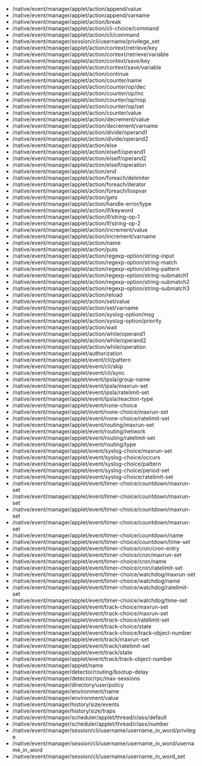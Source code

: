 - /native/event/manager/applet/action/append/value
- /native/event/manager/applet/action/append/varname
- /native/event/manager/applet/action/break
- /native/event/manager/applet/action/cli-choice/command
- /native/event/manager/applet/action/cli/command
- /native/event/manager/session/cli/username/privilege_set
- /native/event/manager/applet/action/context/retrieve/key
- /native/event/manager/applet/action/context/retrieve/variable
- /native/event/manager/applet/action/context/save/key
- /native/event/manager/applet/action/context/save/variable
- /native/event/manager/applet/action/continue
- /native/event/manager/applet/action/counter/name
- /native/event/manager/applet/action/counter/op/dec
- /native/event/manager/applet/action/counter/op/inc
- /native/event/manager/applet/action/counter/op/nop
- /native/event/manager/applet/action/counter/op/set
- /native/event/manager/applet/action/counter/value
- /native/event/manager/applet/action/decrement/value
- /native/event/manager/applet/action/decrement/varname
- /native/event/manager/applet/action/divide/operand1
- /native/event/manager/applet/action/divide/operand2
- /native/event/manager/applet/action/else
- /native/event/manager/applet/action/elseif/operand1
- /native/event/manager/applet/action/elseif/operand2
- /native/event/manager/applet/action/elseif/operation
- /native/event/manager/applet/action/end
- /native/event/manager/applet/action/foreach/delimiter
- /native/event/manager/applet/action/foreach/iterator
- /native/event/manager/applet/action/foreach/loopvar
- /native/event/manager/applet/action/gets
- /native/event/manager/applet/action/handle-error/type
- /native/event/manager/applet/action/if/keyword
- /native/event/manager/applet/action/if/string-op-1
- /native/event/manager/applet/action/if/string-op-2
- /native/event/manager/applet/action/increment/value
- /native/event/manager/applet/action/increment/varname
- /native/event/manager/applet/action/name
- /native/event/manager/applet/action/puts
- /native/event/manager/applet/action/regexp-option/string-input
- /native/event/manager/applet/action/regexp-option/string-match
- /native/event/manager/applet/action/regexp-option/string-pattern
- /native/event/manager/applet/action/regexp-option/string-submatch1
- /native/event/manager/applet/action/regexp-option/string-submatch2
- /native/event/manager/applet/action/regexp-option/string-submatch3
- /native/event/manager/applet/action/reload
- /native/event/manager/applet/action/set/value
- /native/event/manager/applet/action/set/varname
- /native/event/manager/applet/action/syslog-option/msg
- /native/event/manager/applet/action/syslog-option/priority
- /native/event/manager/applet/action/wait
- /native/event/manager/applet/action/while/operand1
- /native/event/manager/applet/action/while/operand2
- /native/event/manager/applet/action/while/operation
- /native/event/manager/applet/authorization
- /native/event/manager/applet/event/cli/pattern
- /native/event/manager/applet/event/cli/skip
- /native/event/manager/applet/event/cli/sync
- /native/event/manager/applet/event/ipsla/group-name
- /native/event/manager/applet/event/ipsla/maxrun-set
- /native/event/manager/applet/event/ipsla/ratelimit-set
- /native/event/manager/applet/event/ipsla/reaction-type
- /native/event/manager/applet/event/none-choice
- /native/event/manager/applet/event/none-choice/maxrun-set
- /native/event/manager/applet/event/none-choice/ratelimit-set
- /native/event/manager/applet/event/routing/maxrun-set
- /native/event/manager/applet/event/routing/network
- /native/event/manager/applet/event/routing/ratelimit-set
- /native/event/manager/applet/event/routing/type
- /native/event/manager/applet/event/syslog-choice/maxrun-set
- /native/event/manager/applet/event/syslog-choice/occurs
- /native/event/manager/applet/event/syslog-choice/pattern
- /native/event/manager/applet/event/syslog-choice/period-set
- /native/event/manager/applet/event/syslog-choice/ratelimit-set
- /native/event/manager/applet/event/timer-choice/countdown/maxrun-set
- /native/event/manager/applet/event/timer-choice/countdown/maxrun-set
- /native/event/manager/applet/event/timer-choice/countdown/maxrun-set
- /native/event/manager/applet/event/timer-choice/countdown/maxrun-set
- /native/event/manager/applet/event/timer-choice/countdown/name
- /native/event/manager/applet/event/timer-choice/countdown/time-set
- /native/event/manager/applet/event/timer-choice/cron/cron-entry
- /native/event/manager/applet/event/timer-choice/cron/maxrun-set
- /native/event/manager/applet/event/timer-choice/cron/name
- /native/event/manager/applet/event/timer-choice/cron/ratelimit-set
- /native/event/manager/applet/event/timer-choice/watchdog/maxrun-set
- /native/event/manager/applet/event/timer-choice/watchdog/name
- /native/event/manager/applet/event/timer-choice/watchdog/ratelimit-set
- /native/event/manager/applet/event/timer-choice/watchdog/time-set
- /native/event/manager/applet/event/track-choice/maxrun-set
- /native/event/manager/applet/event/track-choice/maxrun-set
- /native/event/manager/applet/event/track-choice/ratelimit-set
- /native/event/manager/applet/event/track-choice/state
- /native/event/manager/applet/event/track-choice/track-object-number
- /native/event/manager/applet/event/track/maxrun-set
- /native/event/manager/applet/event/track/ratelimit-set
- /native/event/manager/applet/event/track/state
- /native/event/manager/applet/event/track/track-object-number
- /native/event/manager/applet/name
- /native/event/manager/detector/routing/bootup-delay
- /native/event/manager/detector/rpc/max-sessions
- /native/event/manager/directory/user/policy
- /native/event/manager/environment/name
- /native/event/manager/environment/value
- /native/event/manager/history/size/events
- /native/event/manager/history/size/traps
- /native/event/manager/scheduler/applet/thread/class/default
- /native/event/manager/scheduler/applet/thread/class/number
- /native/event/manager/session/cli/username/username_in_word/privilege
- /native/event/manager/session/cli/username/username_in_word/username_in_word
- /native/event/manager/session/cli/username/username_in_word_set
